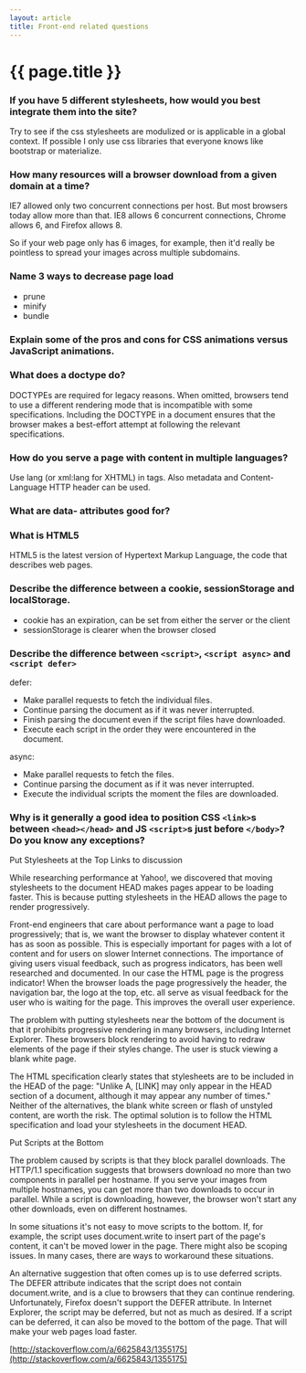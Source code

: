 ```yaml
---
layout: article
title: Front-end related questions
---
```

# {{ page.title }}


### If you have 5 different stylesheets, how would you best integrate them into the site?

Try to see if the css stylesheets are modulized or is applicable in a global context. If possible I only use css libraries that everyone knows like bootstrap or materialize. 

### How many resources will a browser download from a given domain at a time?

IE7 allowed only two concurrent connections per host. But most browsers today allow more than that. IE8 allows 6 concurrent connections, Chrome allows 6, and Firefox allows 8.

So if your web page only has 6 images, for example, then it'd really be pointless to spread your images across multiple subdomains.

### Name 3 ways to decrease page load

- prune
- minify
- bundle

### Explain some of the pros and cons for CSS animations versus JavaScript animations.

### What does a doctype do?

DOCTYPEs are required for legacy reasons. When omitted, browsers tend to use a different rendering mode that is incompatible with some specifications. Including the DOCTYPE in a document ensures that the browser makes a best-effort attempt at following the relevant specifications.

### How do you serve a page with content in multiple languages?

Use lang (or xml:lang for XHTML) in tags. Also metadata and Content-Language HTTP header can be used.

### What are data- attributes good for?

### What is HTML5

HTML5 is the latest version of Hypertext Markup Language, the code that describes web pages. 

### Describe the difference between a cookie, sessionStorage and localStorage.

- cookie has an expiration, can be set from either the server or the client
- sessionStorage is clearer when the browser closed

### Describe the difference between `<script>`, `<script async>` and `<script defer>`

defer: 

- Make par­al­lel requests to fetch the indi­vid­ual files.
- Con­tinue pars­ing the doc­u­ment as if it was never interrupted.
- Fin­ish pars­ing the doc­u­ment even if the script files have downloaded.
- Exe­cute each script in the order they were encoun­tered in the document.

async:

- Make par­al­lel requests to fetch the files.
- Con­tinue pars­ing the doc­u­ment as if it was never interrupted.
- Exe­cute the indi­vid­ual scripts the moment the files are downloaded.

### Why is it generally a good idea to position CSS `<link>`s between `<head></head>` and JS `<script>`s just before `</body>`? Do you know any exceptions?

Put Stylesheets at the Top Links to discussion

While researching performance at Yahoo!, we discovered that moving stylesheets to the document HEAD makes pages appear to be loading faster. This is because putting stylesheets in the HEAD allows the page to render progressively.

Front-end engineers that care about performance want a page to load progressively; that is, we want the browser to display whatever content it has as soon as possible. This is especially important for pages with a lot of content and for users on slower Internet connections. The importance of giving users visual feedback, such as progress indicators, has been well researched and documented. In our case the HTML page is the progress indicator! When the browser loads the page progressively the header, the navigation bar, the logo at the top, etc. all serve as visual feedback for the user who is waiting for the page. This improves the overall user experience.

The problem with putting stylesheets near the bottom of the document is that it prohibits progressive rendering in many browsers, including Internet Explorer. These browsers block rendering to avoid having to redraw elements of the page if their styles change. The user is stuck viewing a blank white page.

The HTML specification clearly states that stylesheets are to be included in the HEAD of the page: "Unlike A, [LINK] may only appear in the HEAD section of a document, although it may appear any number of times." Neither of the alternatives, the blank white screen or flash of unstyled content, are worth the risk. The optimal solution is to follow the HTML specification and load your stylesheets in the document HEAD.

Put Scripts at the Bottom

The problem caused by scripts is that they block parallel downloads. The HTTP/1.1 specification suggests that browsers download no more than two components in parallel per hostname. If you serve your images from multiple hostnames, you can get more than two downloads to occur in parallel. While a script is downloading, however, the browser won't start any other downloads, even on different hostnames.

In some situations it's not easy to move scripts to the bottom. If, for example, the script uses document.write to insert part of the page's content, it can't be moved lower in the page. There might also be scoping issues. In many cases, there are ways to workaround these situations.

An alternative suggestion that often comes up is to use deferred scripts. The DEFER attribute indicates that the script does not contain document.write, and is a clue to browsers that they can continue rendering. Unfortunately, Firefox doesn't support the DEFER attribute. In Internet Explorer, the script may be deferred, but not as much as desired. If a script can be deferred, it can also be moved to the bottom of the page. That will make your web pages load faster.

[http://stackoverflow.com/a/6625843/1355175](http://stackoverflow.com/a/6625843/1355175)

